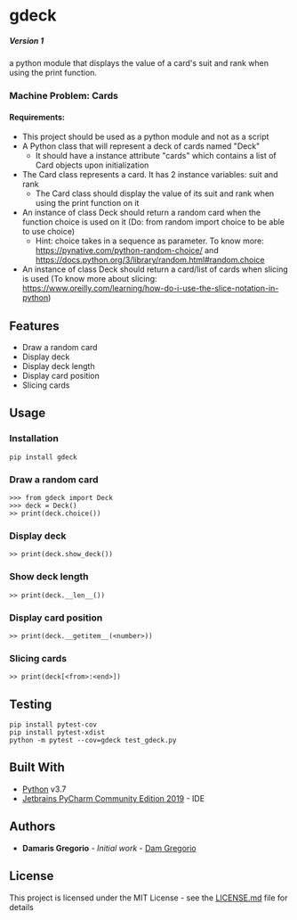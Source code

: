 # gdeck
##### Version 1
a python module that displays the value of a card's suit and rank when using the print function.


### Machine Problem: Cards

#### Requirements:

* This project should be used as a python module and not as a script
* A Python class that will represent a deck of cards named "Deck"
  * It should have a instance attribute "cards" which contains a list of Card objects upon initialization
* The Card class represents a card. It has 2 instance variables: suit and rank
  * The Card class should display the value of its suit and rank when using the print function on it
* An instance of class Deck should return a random card when the function choice is used on it (Do: from random import choice to be able to use choice)
  * Hint: choice takes in a sequence as parameter. To know more: https://pynative.com/python-random-choice/ and https://docs.python.org/3/library/random.html#random.choice
* An instance of class Deck should return a card/list of cards when slicing is used (To know more about slicing: https://www.oreilly.com/learning/how-do-i-use-the-slice-notation-in-python)


## Features

* Draw a random card
* Display deck
* Display deck length
* Display card position
* Slicing cards

## Usage

### Installation
```
pip install gdeck
```

### Draw a random card
```
>>> from gdeck import Deck
>>> deck = Deck()
>> print(deck.choice())
```

### Display deck
```
>> print(deck.show_deck())
```

### Show deck length
```
>> print(deck.__len__())
```

### Display card position
```
>> print(deck.__getitem__(<number>))
```

### Slicing cards
```
>> print(deck[<from>:<end>])
```

## Testing
```
pip install pytest-cov
pip install pytest-xdist
python -m pytest --cov=gdeck test_gdeck.py
```

## Built With
* [Python](https://www.python.org/downloads/) v3.7
* [Jetbrains PyCharm Community Edition 2019](https://www.jetbrains.com/pycharm/download/) - IDE

## Authors

* **Damaris Gregorio** - *Initial work* - [Dam Gregorio](https://github.com/damiiegregorio)

## License

This project is licensed under the MIT License - see the [LICENSE.md](LICENSE.md) file for details
